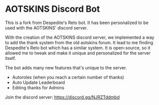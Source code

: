 # AOTSKINS Discord Bot
This is a fork from Despedite's Reto bot. It has been personalized to be used with the AOTSKINS' discord server. 

With the creation of the AOTSKINS discord server, we implemented a way to add the thank system from the old aotskins forum. It lead to me finding Despedite's Reto bot which has a similar system. It is open-source, so it allowed me to tweak and make it unique and personalized for the server itself.

The bot adds many new features that's unique to the server.
- Autoroles (when you reach a certain number of thanks)
- Auto Update Leaderboard
- Editing thanks for Admins

Join the discord server: https://discord.gg/NJRZTddmbd
